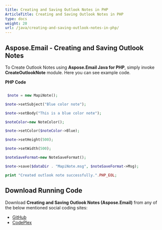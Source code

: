 ```yaml
---
title: Creating and Saving Outlook Notes in PHP
ArticleTitle: Creating and Saving Outlook Notes in PHP
type: docs
weight: 20
url: /java/creating-and-saving-outlook-notes-in-php/
---
```


## **Aspose.Email - Creating and Saving Outlook Notes**
To Create Outlook Notes using **Aspose.Email Java for PHP**, simply invoke **CreateOutlookNote** module. Here you can see example code.

**PHP Code**

``` php

 $note = new MapiNote();

$note->setSubject("Blue color note");

$note->setBody("This is a blue color note");

$noteColor=new NoteColor();

$note->setColor($noteColor->Blue);

$note->setHeight(500);

$note->setWidth(500);

$noteSaveFormat=new NoteSaveFormat();

$note->save($dataDir . "MapiNote.msg", $noteSaveFormat->Msg);

print "Created outlook note successfully.".PHP_EOL;

```
## **Download Running Code**
Download **Creating and Saving Outlook Notes (Aspose.Email)** from any of the below mentioned social coding sites:

- [GitHub](https://github.com/aspose-email/Aspose.Email-for-Java/blob/master/Plugins/Aspose_Email_Java_for_PHP/src/aspose/email/ProgrammingOutlook/WorkingWithOutlookMessageFiles/CreateOutlookNote.php)
- [CodePlex](https://archive.codeplex.com/?p=asposeemailjavaphp#src/aspose/email/ProgrammingOutlook/WorkingWithOutlookMessageFiles/CreateOutlookNote.php)
